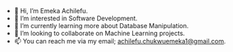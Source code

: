- 👋 Hi, I’m Emeka Achilefu.
- 👀 I’m interested in Software Development.
- 🌱 I’m currently learning more about Database Manipulation.
- 💞️ I’m looking to collaborate on Machine Learning projects.
- 📫 You can reach me via my email; achilefu.chukwuemeka1@gmail.com.

<!---
emy-tech/emy-tech is a ✨ special ✨ repository because its `README.md` (this file) appears on your GitHub profile.
You can click the Preview link to take a look at your changes.
--->
